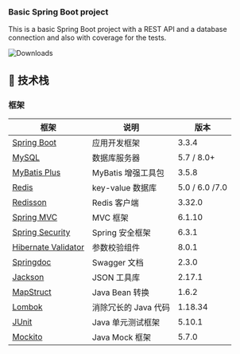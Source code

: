 ### Basic Spring Boot project
This is a basic Spring Boot project with a REST API and a database connection and also with coverage for the tests.

<p>
 <img src="https://img.shields.io/badge/Spring%20Boot-3.3.4-blue.svg" alt="Downloads">
</p>

## 🐨 技术栈

### 框架
| 框架                                                                                          | 说明               | 版本             |
|---------------------------------------------------------------------------------------------|------------------|----------------|
| [Spring Boot](https://spring.io/projects/spring-boot)                                       | 应用开发框架           | 3.3.4          |
| [MySQL](https://www.mysql.com/cn/)                                                          | 数据库服务器           | 5.7 / 8.0+     |
| [MyBatis Plus](https://mp.baomidou.com/)                                                    | MyBatis 增强工具包    | 3.5.8          |
| [Redis](https://redis.io/)                                                                  | key-value 数据库    | 5.0 / 6.0 /7.0 |
| [Redisson](https://github.com/redisson/redisson)                                            | Redis 客户端        | 3.32.0         |
| [Spring MVC](https://github.com/spring-projects/spring-framework/tree/master/spring-webmvc) | MVC 框架           | 6.1.10         |
| [Spring Security](https://github.com/spring-projects/spring-security)                       | Spring 安全框架      | 6.3.1          |
| [Hibernate Validator](https://github.com/hibernate/hibernate-validator)                     | 参数校验组件           | 8.0.1          |
| [Springdoc](https://springdoc.org/)                                                         | Swagger 文档       | 2.3.0          |
| [Jackson](https://github.com/FasterXML/jackson)                                             | JSON 工具库         | 2.17.1         |
| [MapStruct](https://mapstruct.org/)                                                         | Java Bean 转换     | 1.6.2          |
| [Lombok](https://projectlombok.org/)                                                        | 消除冗长的 Java 代码    | 1.18.34        |
| [JUnit](https://junit.org/junit5/)                                                          | Java 单元测试框架      | 5.10.1         |
| [Mockito](https://github.com/mockito/mockito)                                               | Java Mock 框架     | 5.7.0          |
